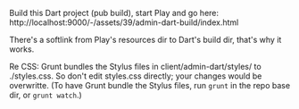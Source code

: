 
Build this Dart project (pub build), start Play and go here:
  http://localhost:9000/-/assets/39/admin-dart-build/index.html

There's a softlink from Play's resources dir to Dart's build dir, that's why it works.


Re CSS: Grunt bundles the Stylus files in client/admin-dart/styles/ to
./styles.css. So don't edit styles.css directly; your changes would be
overwritte.  (To have Grunt bundle the Stylus files, run `grunt` in the repo
base dir, or `grunt watch`.)

